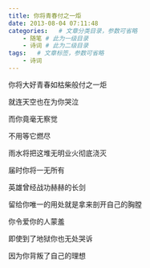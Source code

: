```yaml
---
title: 你将青春付之一炬
date: 2013-08-04 07:11:48
categories:   # 文章分类目录，参数可省略
    - 随笔 # 此为一级目录
    - 诗词 # 此为二级目录
tags:   # 文章标签，参数可省略
    - 诗词
---
```

你将大好青春如枯柴般付之一炬

就连天空也在为你哭泣

而你竟毫无察觉

不用等它燃尽

雨水将把这堆无明业火彻底浇灭

届时你将一无所有

英雄曾经战功赫赫的长剑

留给你唯一的用处就是拿来剖开自己的胸膛

你令爱你的人蒙羞

即使到了地狱你也无处哭诉

因为你背叛了自己的理想

